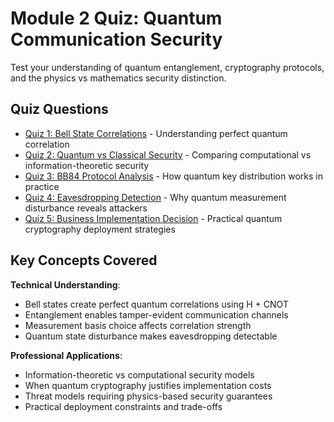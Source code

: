 # Module 2 Quiz: Quantum Communication Security

Test your understanding of quantum entanglement, cryptography protocols, and the physics
vs mathematics security distinction.

## Quiz Questions

- [Quiz 1: Bell State Correlations](./quiz-01.md) - Understanding perfect quantum
  correlation
- [Quiz 2: Quantum vs Classical Security](./quiz-02.md) - Comparing computational vs
  information-theoretic security
- [Quiz 3: BB84 Protocol Analysis](./quiz-03.md) - How quantum key distribution works in
  practice
- [Quiz 4: Eavesdropping Detection](./quiz-04.md) - Why quantum measurement disturbance
  reveals attackers
- [Quiz 5: Business Implementation Decision](./quiz-05.md) - Practical quantum
  cryptography deployment strategies

## Key Concepts Covered

**Technical Understanding**:

- Bell states create perfect quantum correlations using H + CNOT
- Entanglement enables tamper-evident communication channels
- Measurement basis choice affects correlation strength
- Quantum state disturbance makes eavesdropping detectable

**Professional Applications**:

- Information-theoretic vs computational security models
- When quantum cryptography justifies implementation costs
- Threat models requiring physics-based security guarantees
- Practical deployment constraints and trade-offs
